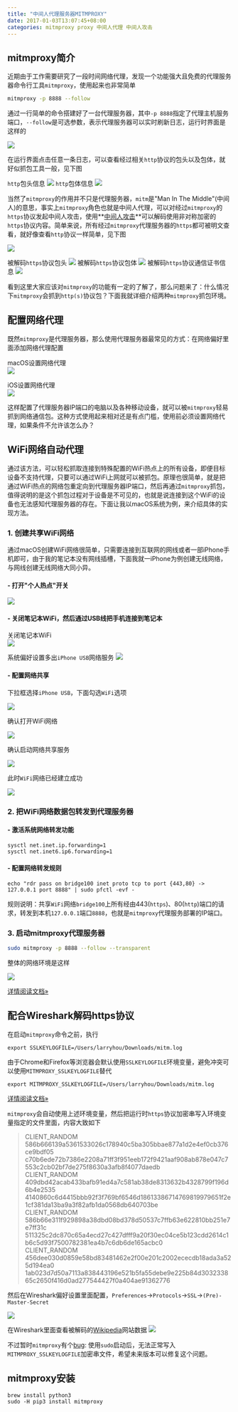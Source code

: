```yaml
---
title: "中间人代理服务器MITMPROXY"
date: 2017-01-03T13:07:45+08:00
categories: mitmproxy proxy 中间人代理 中间人攻击
---
```


## mitmproxy简介

近期由于工作需要研究了一段时间网络代理，发现一个功能强大且免费的代理服务器命令行工具`mitmproxy`，使用起来也非常简单

```bash
mitmproxy -p 8888 --follow
```

通过一行简单的命令搭建好了一台代理服务器，其中`-p 8888`指定了代理主机服务端口，`--follow`是可选参数，表示代理服务器可以实时刷新日志，运行时界面是这样的

![](/assets/mitmproxy/01.png)
<!--more-->
在运行界面点击任意一条日志，可以查看经过相关`http`协议的包头以及包体，就好似抓包工具一般，见下图

`http`包头信息
![](/assets/mitmproxy/02.png)
`http`包体信息
![](/assets/mitmproxy/03.png)

当然了`mitmproxy`的作用并不只是代理服务器，`mitm`是"Man In The Middle"(中间人)的意思，事实上`mitmproxy`角色也就是中间人代理，可以对经过`mitmproxy`的`https`协议发起中间人攻击，使用**[中间人攻击](https://en.wikipedia.org/wiki/Man-in-the-middle_attack)**可以解码使用非对称加密的`https`协议内容。简单来说，所有经过`mitmproxy`代理服务器的`https`都可被明文查看，就好像查看`http`协议一样简单，见下图

![](/assets/mitmproxy/04.png)

被解码`https`协议包头
![](/assets/mitmproxy/05.png)
被解码`https`协议包体
![](/assets/mitmproxy/06.png)
被解码`https`协议通信证书信息
![](/assets/mitmproxy/07.png)

看到这里大家应该对`mitmproxy`的功能有一定的了解了，那么问题来了：什么情况下`mitmproxy`会抓到`http(s)`协议包？下面我就详细介绍两种`mitmproxy`抓包环境。

## 配置网络代理

既然`mitmproxy`是代理服务器，那么使用代理服务器最常见的方式：在网络偏好里面添加网络代理配置

macOS设置网络代理<br/> 
![](/assets/mitmproxy/net-01.png)

iOS设置网络代理<br/> 
![](/assets/mitmproxy/net-02.png)

这样配置了代理服务器IP端口的电脑以及各种移动设备，就可以被`mitmproxy`轻易抓到网络通信包。这种方式使用起来相对还是有点门槛，使用前必须设置网络代理，如果条件不允许该怎么办？

## WiFi网络自动代理

通过该方法，可以轻松抓取连接到特殊配置的WiFi热点上的所有设备，即便目标设备不支持代理，只要可以通过WiFi上网就可以被抓包。原理也很简单，就是把通过WiFi热点的网络包重定向到代理服务器IP端口，然后再通过`mitmproxy`抓包，值得说明的是这个抓包过程对于设备是不可见的，也就是说连接到这个WiFi的设备也无法感知代理服务器的存在。下面让我以macOS系统为例，来介绍具体的实现方法。

### 1. 创建共享WiFi网络

通过macOS创建WiFi网络很简单，只需要连接到互联网的网线或者一部iPhone手机即可，由于我的笔记本没有网线插槽，下面我就一iPhone为例创建无线网络，与网线创建无线网络大同小异。

#### - 打开"个人热点"开关

![](/assets/mitmproxy/net-03.png)

#### - 关闭笔记本WiFi，然后通过USB线把手机连接到笔记本

关闭笔记本WiFi<br/>
![](/assets/mitmproxy/net-05.png)

系统偏好设置多出`iPhone USB`网络服务
![](/assets/mitmproxy/net-04.png)

#### - 配置网络共享
下拉框选择`iPhone USB`，下面勾选`WiFi`选项

![](/assets/mitmproxy/net-07.png)

确认打开WiFi网络

![](/assets/mitmproxy/net-08.png)

确认启动网络共享服务

![](/assets/mitmproxy/net-09.png)

此时`WiFi`网络已经建立成功

![](/assets/mitmproxy/net-06.png)

### 2. 把WiFi网络数据包转发到代理服务器

#### - 激活系统网络转发功能

```
sysctl net.inet.ip.forwarding=1
sysctl net.inet6.ip6.forwarding=1
```

#### - 配置网络转发规则

```
echo "rdr pass on bridge100 inet proto tcp to port {443,80} -> 127.0.0.1 port 8888" | sudo pfctl -evf -
``` 

规则说明：共享`WiFi`网络`bridge100`上所有经由443(`https`)、80(`http`)端口的请求，转发到本机`127.0.0.1`端口`8888`，也就是`mitmproxy`代理服务部署的IP端口。


### 3. 启动mitmproxy代理服务器

```bash
sudo mitmproxy -p 8888 --follow --transparent
```

整体的网络环境是这样

![](/assets/mitmproxy/network.png)

[详情阅读文档&raquo;](http://docs.mitmproxy.org/en/stable/transparent/osx.html "http://docs.mitmproxy.org/en/stable/transparent/osx.html")

## 配合Wireshark解码https协议

在启动`mitmproxy`命令之前，执行

```
export SSLKEYLOGFILE=/Users/larryhou/Downloads/mitm.log
```

由于Chrome和Firefox等浏览器会默认使用`SSLKEYLOGFILE`环境变量，避免冲突可以使用`MITMPROXY_SSLKEYLOGFILE`替代

```
export MITMPROXY_SSLKEYLOGFILE=/Users/larryhou/Downloads/mitm.log
```

[详情阅读文档&raquo;](http://docs.mitmproxy.org/en/stable/dev/sslkeylogfile.html "http://docs.mitmproxy.org/en/stable/dev/sslkeylogfile.html")

`mitmproxy`会自动使用上述环境变量，然后把运行时`https`协议加密串写入环境变量指定的文件里面，内容大致如下

>CLIENT_RANDOM 586b666139a5361533026c178940c5ba305bbae877a1d2e4ef0cb376ce9bdf05 c70b6ede72b7386e2208a71ff3f951eeb172f9421aaf908ab878e047c7553c2cb02bf7de275f8630a3afb8f4077daedb<br/>
CLIENT_RANDOM 409dbd42acab433bafb91ed4a7c581ab38de8313632b4328799f196d6b4e2535 4140860c6d4415bbb92f3f769bf6546d18613386714769819979651f2e1cf381da13ba9a3f82afb1da0568db640703be<br/>
CLIENT_RANDOM 586b66e311f929898a38dbd08bd378d50537c7ffb63e622810bb251e7e7ff31c 511325c2dc870c65a4ecd27c427dfff9a20f30ec04ce5b123cdd2614c1b6c5d93f7500782381ea4b7c6db6de165acbc0<br/>
CLIENT_RANDOM 456dee030d0859e58bd83481462e2f00e201c2002ececdb18ada3a525d194ea0 1ab023d7d50a7113a838443196e521b5fa55debe9e225b84d303233865c2650f416d0ad277544427f0a404ae91362776<br/>

然后在Wireshark偏好设置里面配置，`Preferences`->`Protocols`->`SSL`->`(Pre)-Master-Secret`

![](/assets/mitmproxy/net-10.png)

在Wireshark里面查看被解码的[Wikipedia](https://en.wikipedia.org/wiki/Man-in-the-middle_attack "Man-in-the-middle_attack")网站数据
![](/assets/mitmproxy/net-11.png)

不过暂时`mitmproxy`有个[bug](https://github.com/mitmproxy/mitmproxy/issues/1913 "bug跟踪连接"): 使用`sudo`启动后，无法正常写入`MITMPROXY_SSLKEYLOGFILE`加密串文件，希望未来版本可以修复这个问题。


## mitmproxy安装

```
brew install python3
sudo -H pip3 install mitmproxy
```